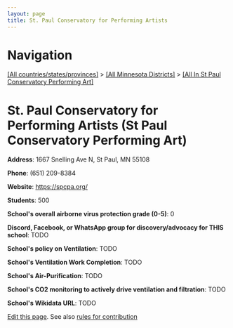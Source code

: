 ```yaml
---
layout: page
title: St. Paul Conservatory for Performing Artists
---
```

# Navigation

[[All countries/states/provinces]](../../..) > [[All Minnesota Districts]](../..) > [[All In St Paul Conservatory Performing Art]](..)

# St. Paul Conservatory for Performing Artists (St Paul Conservatory Performing Art)

**Address**: 1667 Snelling Ave N, St Paul, MN 55108

**Phone**: (651) 209-8384

**Website**: <https://spcpa.org/>

**Students**: 500

**School's overall airborne virus protection grade (0-5)**: 0

**Discord, Facebook, or WhatsApp group for discovery/advocacy for THIS school**: TODO

**School's policy on Ventilation**: TODO

**School's Ventilation Work Completion**: TODO

**School's Air-Purification**: TODO

**School's CO2 monitoring to actively drive ventilation and filtration**: TODO

**School's Wikidata URL**: TODO


[Edit this page](https://github.com/ventilate-schools/MN/edit/main/./St_Paul_Conservatory_Performing_Art/St._Paul_Conservatory_for_Performing_Artists.md). See also [rules for contribution](../../../contribution-rules/)